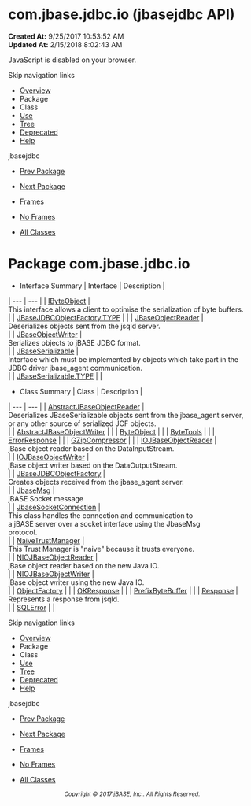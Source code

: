 # com.jbase.jdbc.io (jbasejdbc   API)

**Created At:** 9/25/2017 10:53:52 AM  
**Updated At:** 2/15/2018 8:02:43 AM  

<script type="text/javascript"><!--
    try {
        if (location.href.indexOf('is-external=true') == -1) {
            parent.document.title="com.jbase.jdbc.io (jbasejdbc   API)";
        }
    }
    catch(err) {
    }
//--></script><noscript><div>JavaScript is disabled on your browser.</div></noscript><!-- ========= START OF TOP NAVBAR ======= -->
<!--   -->
Skip navigation links
<!--   -->
- [Overview](../../../../overview-summary.html)
- Package
- Class
- [Use](/39232-io/com_jbase_jdbc_io_package-use)
- [Tree](/39232-io/com_jbase_jdbc_io_package-tree)
- [Deprecated](../../../../deprecated-list.html)
- [Help](../../../../help-doc.html)


jbasejdbc <br>

- [Prev Package](/39230-driver/com_jbase_jdbc_driver_package-summary)
- [Next Package](/39233-charset/com_jbase_jdbc_io_charset_package-summary)


- [Frames](../../../../index.html?com/jbase/jdbc/io//39232-io/com_jbase_jdbc_io_package-summary)
- [No Frames](/39232-io/com_jbase_jdbc_io_package-summary)


- [All Classes](../../../../allclasses-noframe.html)


<script type="text/javascript"><!--
  allClassesLink = document.getElementById("allclasses_navbar_top");
  if(window==top) {
    allClassesLink.style.display = "block";
  }
  else {
    allClassesLink.style.display = "none";
  }
  //--></script>
<!--   -->
<!-- ========= END OF TOP NAVBAR ========= -->
# Package com.jbase.jdbc.io

- <caption><span>Interface Summary</span><span class="tabEnd"> </span></caption>| Interface | Description |
| --- | --- |
| [IByteObject](/39232-io/com_jbase_jdbc_io_IByteObject "interface in com.jbase.jdbc.io") | <br>This interface allows a client to optimise the serialization of byte buffers.<br> |
| [JBaseJDBCObjectFactory.TYPE](/39232-io/com_jbase_jdbc_io_JBaseJDBCObjectFactory.TYPE "interface in com.jbase.jdbc.io") |   |
| [JBaseObjectReader](/39232-io/com_jbase_jdbc_io_jbaseobjectreader "interface in com.jbase.jdbc.io") | <br>Deserializes objects sent from the jsqld server.<br> |
| [JBaseObjectWriter](/39232-io/com_jbase_jdbc_io_jbaseobjectwriter "interface in com.jbase.jdbc.io") | <br>Serializes objects to jBASE JDBC format.<br> |
| [JBaseSerializable](/39232-io/com_jbase_jdbc_io_jbaseserializable "interface in com.jbase.jdbc.io") | <br>Interface which must be implemented by objects which take part in the<br> JDBC driver  jbase\_agent communication.<br> |
| [JBaseSerializable.TYPE](/39232-io/com_jbase_jdbc_io_JBaseSerializable.TYPE "interface in com.jbase.jdbc.io") |   |
- <caption><span>Class Summary</span><span class="tabEnd"> </span></caption>| Class | Description |
| --- | --- |
| [AbstractJBaseObjectReader](/39232-io/com_jbase_jdbc_io_AbstractJBaseObjectReader "class in com.jbase.jdbc.io") | <br>Deserializes JBaseSerializable objects sent from the jbase\_agent server,<br> or any other source of serialized JCF objects.<br> |
| [AbstractJBaseObjectWriter](/39232-io/com_jbase_jdbc_io_AbstractJBaseObjectWriter "class in com.jbase.jdbc.io") |   |
| [ByteObject](/39232-io/com_jbase_jdbc_io_ByteObject "class in com.jbase.jdbc.io") |   |
| [ByteTools](/39232-io/com_jbase_jdbc_io_bytetools "class in com.jbase.jdbc.io") |   |
| [ErrorResponse](/39232-io/com_jbase_jdbc_io_ErrorResponse "class in com.jbase.jdbc.io") |   |
| [GZipCompressor](/39232-io/com_jbase_jdbc_io_GZipCompressor "class in com.jbase.jdbc.io") |   |
| [IOJBaseObjectReader](/39232-io/com_jbase_jdbc_io_IOJBaseObjectReader "class in com.jbase.jdbc.io") | <br>jBase object reader based on the DataInputStream.<br> |
| [IOJBaseObjectWriter](/39232-io/com_jbase_jdbc_io_IOJBaseObjectWriter "class in com.jbase.jdbc.io") | <br>jBase object writer based on the DataOutputStream.<br> |
| [JBaseJDBCObjectFactory](/39232-io/com_jbase_jdbc_io_jbasejdbcobjectfactory "class in com.jbase.jdbc.io") | <br>Creates objects received from the jbase\_agent server.<br> |
| [JbaseMsg](/39232-io/com_jbase_jdbc_io_JbaseMsg "class in com.jbase.jdbc.io") | <br>jBASE Socket message<br> |
| [JbaseSocketConnection](/39232-io/com_jbase_jdbc_io_jbasesocketconnection "class in com.jbase.jdbc.io") | <br>This class handles the connection and communication to<br> a jBASE server over a socket interface using the JbaseMsg<br> protocol.<br> |
| [NaiveTrustManager](/39232-io/com_jbase_jdbc_io_naivetrustmanager "class in com.jbase.jdbc.io") | <br>This Trust Manager is "naive" because it trusts everyone.<br> |
| [NIOJBaseObjectReader](/39232-io/com_jbase_jdbc_io_niojbaseobjectreader "class in com.jbase.jdbc.io") | <br>jBase object reader based on the new Java IO.<br> |
| [NIOJBaseObjectWriter](/39232-io/com_jbase_jdbc_io_niojbaseobjectwriter "class in com.jbase.jdbc.io") | <br>jBase object writer using the new Java IO.<br> |
| [ObjectFactory](/39232-io/com_jbase_jdbc_io_objectfactory "class in com.jbase.jdbc.io") |   |
| [OKResponse](/39232-io/com_jbase_jdbc_io_OKResponse "class in com.jbase.jdbc.io") |   |
| [PrefixByteBuffer](/39232-io/com_jbase_jdbc_io_prefixbytebuffer "class in com.jbase.jdbc.io") |   |
| [Response](/39232-io/com_jbase_jdbc_io_response "class in com.jbase.jdbc.io") | <br>Represents a response from jsqld.<br> |
| [SQLError](/39232-io/com_jbase_jdbc_io_sqlerror "class in com.jbase.jdbc.io") |   |
<!-- ======= START OF BOTTOM NAVBAR ====== -->
<!--   -->
Skip navigation links
<!--   -->
- [Overview](../../../../overview-summary.html)
- Package
- Class
- [Use](/39232-io/com_jbase_jdbc_io_package-use)
- [Tree](/39232-io/com_jbase_jdbc_io_package-tree)
- [Deprecated](../../../../deprecated-list.html)
- [Help](../../../../help-doc.html)


jbasejdbc <br>

- [Prev Package](/39230-driver/com_jbase_jdbc_driver_package-summary)
- [Next Package](/39233-charset/com_jbase_jdbc_io_charset_package-summary)


- [Frames](../../../../index.html?com/jbase/jdbc/io//39232-io/com_jbase_jdbc_io_package-summary)
- [No Frames](/39232-io/com_jbase_jdbc_io_package-summary)


- [All Classes](../../../../allclasses-noframe.html)


<script type="text/javascript"><!--
  allClassesLink = document.getElementById("allclasses_navbar_bottom");
  if(window==top) {
    allClassesLink.style.display = "block";
  }
  else {
    allClassesLink.style.display = "none";
  }
  //--></script>
<!--   -->
<!-- ======== END OF BOTTOM NAVBAR ======= -->
<small>			<center>			<i>Copyright © 2017 jBASE, Inc.. All Rights Reserved.</i>		</center></small>
